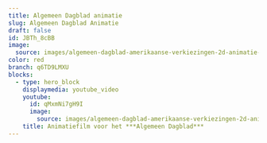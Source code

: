 ```yaml
---
title: Algemeen Dagblad animatie
slug: Algemeen Dagblad Animatie
draft: false
id: JBTh_8cBB
image:
  source: images/algemeen-dagblad-amerikaanse-verkiezingen-2d-animatie-phil-en-flo.jpg
color: red
branch: q6TD9LMXU
blocks:
  - type: hero_block
    displaymedia: youtube_video
    youtube:
      id: qMxmNi7gH9I
      image:
        source: images/algemeen-dagblad-amerikaanse-verkiezingen-2d-animatie-phil-en-flo.jpg
    title: Animatiefilm voor het ***Algemeen Dagblad***
---
```


